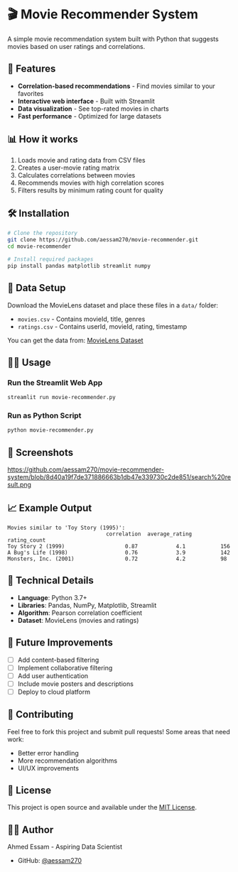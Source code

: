 # 🎬 Movie Recommender System

A simple movie recommendation system built with Python that suggests movies based on user ratings and correlations.

## 🚀 Features

- **Correlation-based recommendations** - Find movies similar to your favorites
- **Interactive web interface** - Built with Streamlit
- **Data visualization** - See top-rated movies in charts
- **Fast performance** - Optimized for large datasets

## 📊 How it works

1. Loads movie and rating data from CSV files
2. Creates a user-movie rating matrix
3. Calculates correlations between movies
4. Recommends movies with high correlation scores
5. Filters results by minimum rating count for quality

## 🛠️ Installation

```bash
# Clone the repository
git clone https://github.com/aessam270/movie-recommender.git
cd movie-recommender

# Install required packages
pip install pandas matplotlib streamlit numpy


```

## 📁 Data Setup

Download the MovieLens dataset and place these files in a `data/` folder:
- `movies.csv` - Contains movieId, title, genres
- `ratings.csv` - Contains userId, movieId, rating, timestamp

You can get the data from: [MovieLens Dataset](https://grouplens.org/datasets/movielens/)

## 🏃‍♂️ Usage

### Run the Streamlit Web App
```bash
streamlit run movie-recommender.py
```

### Run as Python Script
```bash
python movie-recommender.py
```

## 📸 Screenshots
https://github.com/aessam270/movie-recommender-system/blob/8d40a19f7de371886663b1db47e339730c2de851/search%20result.png

## 📈 Example Output

```
Movies similar to 'Toy Story (1995)':
                               correlation  average_rating  rating_count
Toy Story 2 (1999)                   0.87            4.1           156
A Bug's Life (1998)                  0.76            3.9           142
Monsters, Inc. (2001)                0.72            4.2           98
```

## 🔧 Technical Details

- **Language**: Python 3.7+
- **Libraries**: Pandas, NumPy, Matplotlib, Streamlit
- **Algorithm**: Pearson correlation coefficient
- **Dataset**: MovieLens (movies and ratings)

## 🎯 Future Improvements

- [ ] Add content-based filtering
- [ ] Implement collaborative filtering
- [ ] Add user authentication
- [ ] Include movie posters and descriptions
- [ ] Deploy to cloud platform

## 🤝 Contributing

Feel free to fork this project and submit pull requests! Some areas that need work:
- Better error handling
- More recommendation algorithms
- UI/UX improvements

## 📝 License

This project is open source and available under the [MIT License](LICENSE).

## 👨‍💻 Author

Ahmed Essam - Aspiring Data Scientist
- GitHub: [@aessam270](https://github.com/aessam270)
